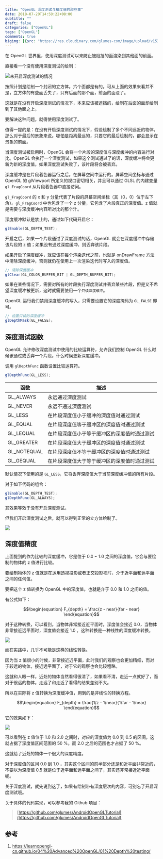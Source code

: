 ```yaml
---
title: "OpenGL 深度测试与精度值的那些事"
date: 2018-07-20T14:50:22+08:00
subtitle: ""
draft: false
categories: ["OpenGL"]
tags: ["OpenGL"]
comments: true
bigimg: [{src: "https://res.cloudinary.com/glumes-com/image/upload/v1532069624/blog/pexels-photo-137132.jpg", desc: ""}]
---
```



在 OpenGL 世界里，使用深度测试可以来防止被阻挡的面渲染到其他面的前面。

直接看一个没有使用深度测试的绘制：

![未开启深度测试的情况](https://res.cloudinary.com/glumes-com/image/upload/v1532052034/code/undepth_test.gif)



按照计划是绘制一个封闭的立方体，六个面都是有的，可从上面的效果来看并不是，立方体的有些面丢失了，只有后面的那个面，前面的面没了。

这就是在没有开启深度测试的情况下，本来应该被遮挡的，绘制在后面的面却绘制到了其他面之上。


要解决这种问题，就得使用深度测试了。

<!--more-->


值得一提的是：在没有开启深度测试的情况下，假设绘制了多个不同远近的物体，那么对于最后的景象来说，哪怕是距离最远的，只要它的最后绘制的，都会显示在景象的前面。



当深度测试被启用时，OpenGL 会将一个片段的深度值与深度缓冲的内容进行对比。OpenGL 会执行一个深度测试，如果这个测试通过了的话，深度缓冲将会更新为新的深度值，如果深度测试失败了，该片段将会被丢弃。



深度缓冲是在片段着色器运行之后，在屏幕空间中运行的。屏幕空间坐标与通过 OpenGL 的 glViewport 所定义的视口密切相关，并且可以通过 GLSL 的内建变量 `gl_FragCoord` 从片段着色器中直接访问。


`gl_FragCoord` 的 x 和 y 分量代表了片段的屏幕空间坐标（其（0，0）位于左下角）。`gl_FragCoord` 中也包含了一个 z 分量，它包含了片段真正的深度值。z 值就是需要与深度缓冲内容所对比的那个汁。

深度缓冲默认是禁止的，通过如下代码开启它：

```java
glEnable(GL_DEPTH_TEST);
```

开启之后，如果一个片段通过了深度测试的话，OpenGL 就会在深度缓冲中存储该片段的 z 值；如果没有通过深度缓冲，则丢弃该片段。

如果开启了深度缓冲，就应该在每个渲染迭代之前，也就是 onDrawFrame 方法中清除深度缓冲，否则就仍在使用上一次渲染迭代时写入的深度值。

```java
// 清除深度缓冲
glClear(GL_COLOR_BUFFER_BIT | GL_DEPTH_BUFFER_BIT);
```

如果在某些情况下，需要对所有的片段执行深度测试并丢弃某些片段，但是又不希望深度缓冲被更新，这时就需要使用一个`只读深度缓冲`。

OpenGL 运行我们禁用深度缓冲的写入，只需要设置它的深度掩码为 `GL_FALSE` 即可。

```java
// 设置只读的深度缓冲
glDepthMask(GL_FALSE);
```


## 深度测试函数

OpenGL 允许修改深度测试中使用的比较运算符，允许我们控制 OpenGL 什么时候该通过或丢弃一个片段，什么时候更新深度缓冲。

调用 `glDepthFunc` 函数设置比较运算符。

```java
glDepthFunc(GL_LESS);
```

|函数|描述|
|---|---|
|GL_ALWAYS|永远通过深度测试|
|GL_NEVER|永远不通过深度测试|
|GL_LESS|在片段深度值小于缓冲的深度值时通过测试|
|GL_EQUAL|在片段深度值等于缓冲区的深度值时通过测试|
|GL_LEQUAL|在片段深度值小于等于缓冲区的深度值时通过测试|
|GL_GREATER|在片段深度值大于缓冲区的深度值时通过测试|
|GL_NOTEQUAL|在片段深度值不等于缓冲区的深度值时通过测试|
|GL_GEQUAL|在片段深度值大于等于缓冲区的深度值时通过测试|

默认情况下使用的是 `GL_LESS`，它将丢弃深度值大于当前深度缓冲值的所有片段。

对于如下代码的组合：

```java
glEnable(GL_DEPTH_TEST);
glDepthFunc(GL_ALWAYS);
```

其效果等效于没有开启深度测试。


但我们开启深度测试之后，就可以得到正常的立方体绘制了。



![](https://res.cloudinary.com/glumes-com/image/upload/v1526832824/code/rotate_camera_with_cube.gif) 


## 深度值精度

上面提到的作为比较的深度缓冲，它是位于 0.0 ~ 1.0 之间的深度值，它会与要绘制的物体的 z 值进行比较。

要绘制物体的 z 值就是在运用透视投影或者正交投影视时，介于近平面和远平面之间的任何值。

要把这个 z 值转换为 OpenGL 中的深度值，也就是介于 0.0 和 1.0 之间的值。

有公式如下：


$$\begin{equation} F_{depth} = \frac{z - near}{far - near} \end{equation}$$


对于这种转换，可以看到，当物体非常接近近平面时，深度值会接近 0.0，当物体非常接近远平面时，深度值会接近 1.0 ，这种转换是一种线性的深度缓冲转换。

![](https://res.cloudinary.com/glumes-com/image/upload/v1532068155/code/depth_linear_graph.png)


而在实践中，几乎不可能是这样的线性转换。

因为当 z 值很小的时候，非常接近近平面，此时我们的观察也会更加精细，而对于较远的物体，接近远平面了，对于它的观察也会比较粗略。

这就和人眼一样，近处的物体当然看得很清了，如果看不清，走近一点就好了，而对于很远的物体，走远了和走近了看得的结果差别不大。


所以在实际将 z 值转换为深度缓冲值，用到的是非线性的转换方程。

$$\begin{equation} F_{depth} = \frac{1/z - 1/near}{1/far - 1/near} \end{equation}$$


它的效果如下：

![](https://res.cloudinary.com/glumes-com/image/upload/v1532068512/code/depth_non_linear_graph.png)

可以看到在 z 值位于 1.0 和 2.0 之间时，对应的深度值为 0.0 到 0.5 的区间，这就占据了深度值区间范围的 50 %。而 2.0 之后的范围也才占据了 50 %。

这就给了近处的物体一个很大的深度精度。
 
 对于深度值的区间 0.0 到 1.0 ，其实这个区间的前半部分还是和近平面非常近的，不要以为深度值 0.5 就是位于近平面和远平面之间了，其实还非常接近近平面呢。



关于深度测试，就先说到这了，如果有绘制带有深度层次的内容，可别忘了开启深度测试哦。

关于具体的代码实现，可以参考我的 Github 项目：

> [https://github.com/glumes/AndroidOpenGLTutorial](https://github.com/glumes/AndroidOpenGLTutorial)


## 参考

1. https://learnopengl-cn.github.io/04%20Advanced%20OpenGL/01%20Depth%20testing/


